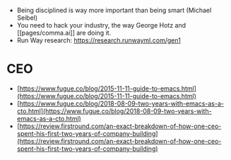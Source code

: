 * Being disciplined is way more important than being smart (Michael Seibel)
* You need to hack your industry, the way George Hotz and [[pages/comma.ai]] are doing it. 
* Run Way research: https://research.runwayml.com/gen1

# CEO

-   [https://www.fugue.co/blog/2015-11-11-guide-to-emacs.html](https://www.fugue.co/blog/2015-11-11-guide-to-emacs.html)
-   [https://www.fugue.co/blog/2018-08-09-two-years-with-emacs-as-a-cto.html](https://www.fugue.co/blog/2018-08-09-two-years-with-emacs-as-a-cto.html)
-   [https://review.firstround.com/an-exact-breakdown-of-how-one-ceo-spent-his-first-two-years-of-company-building](https://review.firstround.com/an-exact-breakdown-of-how-one-ceo-spent-his-first-two-years-of-company-building)


